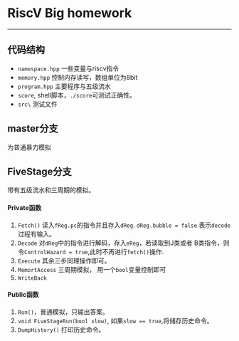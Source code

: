# RiscV Big homework
---

## 代码结构
* `namespace.hpp` 一些变量与riscv指令
* `memory.hpp` 控制内存读写，数组单位为8bit
* `program.hpp` 主要程序与五级流水
* `score`, shell脚本，`./score`可测试正确性。
* `src\` 测试文件
## master分支
为普通暴力模拟
## FiveStage分支
带有五级流水和三周期的模拟。
#### **Private函数**
1. `Fetch()` 读入`fReg.pc`的指令并且存入`dReg`. `dReg.bubble = false`
    表示`decode`过程有输入。
2. `Decode` 对`dReg`中的指令进行解码，存入`eReg`，若读取到J类或者
    B类指令，则令`ControlHazard = true`,此时不再进行`fetch()`操作.
3. `Execute` 其余三步同理操作即可。
4. `MemortAccess` 三周期模拟， 用一个`bool`变量控制即可
5. `WriteBack`

#### **Public函数**
1. `Run()`，普通模拟，只输出答案。
2. `void FiveStageRun(bool slow)`, 如果`slow == true`,将储存历史命令。
3. `DumpHistory()` 打印历史命令。
    

